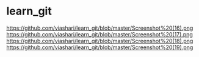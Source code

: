 # learn_git
https://github.com/viashari/learn_git/blob/master/Screenshot%20(16).png
https://github.com/viashari/learn_git/blob/master/Screenshot%20(17).png
https://github.com/viashari/learn_git/blob/master/Screenshot%20(18).png
https://github.com/viashari/learn_git/blob/master/Screenshot%20(19).png
